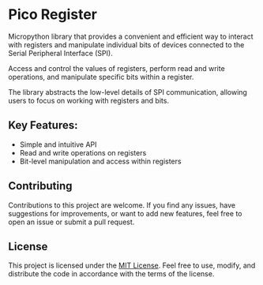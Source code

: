 # Pico Register
Micropython library that provides a convenient and efficient way to interact
with registers and manipulate individual bits of devices connected to the Serial Peripheral Interface (SPI).

Access and control the values of registers, perform read and write operations, and manipulate specific bits within a register.

The library abstracts the low-level details of SPI communication, allowing users to focus on working with registers and bits.

## Key Features:
- Simple and intuitive API
- Read and write operations on registers
- Bit-level manipulation and access within registers

## Contributing
Contributions to this project are welcome. If you find any issues, have suggestions for improvements, or want to add new features, feel free to open an issue or submit a pull request.

## License
This project is licensed under the [MIT License](LICENSE). Feel free to use, modify, and distribute the code in accordance with the terms of the license.